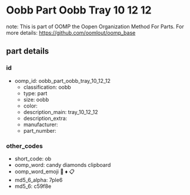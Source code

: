 # Oobb Part Oobb Tray 10 12 12  

note: This is part of OOMP the Oopen Organization Method For Parts. For more details: https://github.com/oomlout/oomp_base

##  part details





### id
* oomp_id: oobb_part_oobb_tray_10_12_12
  * classification: oobb
  * type: part
  * size: oobb
  * color: 
  * description_main: tray_10_12_12
  * description_extra: 
  * manufacturer: 
  * part_number: 

### other_codes
* short_code: ob
* oomp_word: candy diamonds clipboard
* oomp_word_emoji :candy: :diamonds: :clipboard:
* md5_6_alpha: 7ple6
* md5_6: c59f8e